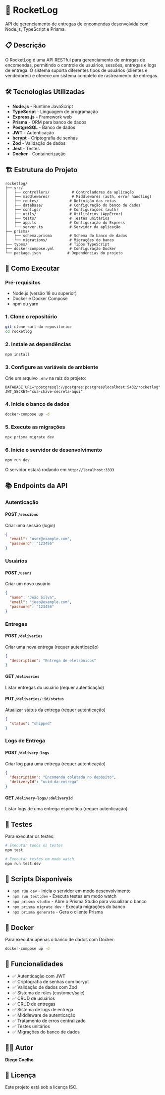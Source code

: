 # 🚀 RocketLog

API de gerenciamento de entregas de encomendas desenvolvida com Node.js, TypeScript e Prisma.

## 📋 Descrição

O RocketLog é uma API RESTful para gerenciamento de entregas de encomendas, permitindo o controle de usuários, sessões, entregas e logs de entrega. O sistema suporta diferentes tipos de usuários (clientes e vendedores) e oferece um sistema completo de rastreamento de entregas.

## 🛠️ Tecnologias Utilizadas

- **Node.js** - Runtime JavaScript
- **TypeScript** - Linguagem de programação
- **Express.js** - Framework web
- **Prisma** - ORM para banco de dados
- **PostgreSQL** - Banco de dados
- **JWT** - Autenticação
- **bcrypt** - Criptografia de senhas
- **Zod** - Validação de dados
- **Jest** - Testes
- **Docker** - Containerização

## 🏗️ Estrutura do Projeto

```
rocketlog/
├── src/
│   ├── controllers/          # Controladores da aplicação
│   ├── middlewares/          # Middlewares (auth, error handling)
│   ├── routes/              # Definição das rotas
│   ├── database/            # Configuração do banco de dados
│   ├── configs/             # Configurações (auth)
│   ├── utils/               # Utilitários (AppError)
│   ├── tests/               # Testes unitários
│   ├── app.ts               # Configuração do Express
│   └── server.ts            # Servidor da aplicação
├── prisma/
│   ├── schema.prisma        # Schema do banco de dados
│   └── migrations/          # Migrações do banco
├── types/                   # Tipos TypeScript
├── docker-compose.yml       # Configuração Docker
└── package.json            # Dependências do projeto
```

## 🚀 Como Executar

### Pré-requisitos

- Node.js (versão 18 ou superior)
- Docker e Docker Compose
- npm ou yarn

### 1. Clone o repositório

```bash
git clone <url-do-repositorio>
cd rocketlog
```

### 2. Instale as dependências

```bash
npm install
```

### 3. Configure as variáveis de ambiente

Crie um arquivo `.env` na raiz do projeto:

```env
DATABASE_URL="postgresql://postgres:postgres@localhost:5432/rocketlog"
JWT_SECRET="sua-chave-secreta-aqui"
```

### 4. Inicie o banco de dados

```bash
docker-compose up -d
```

### 5. Execute as migrações

```bash
npx prisma migrate dev
```

### 6. Inicie o servidor de desenvolvimento

```bash
npm run dev
```

O servidor estará rodando em `http://localhost:3333`

## 📚 Endpoints da API

### Autenticação

#### POST `/sessions`
Criar uma sessão (login)
```json
{
  "email": "user@example.com",
  "password": "123456"
}
```

### Usuários

#### POST `/users`
Criar um novo usuário
```json
{
  "name": "João Silva",
  "email": "joao@example.com",
  "password": "123456"
}
```

### Entregas

#### POST `/deliveries`
Criar uma nova entrega (requer autenticação)
```json
{
  "description": "Entrega de eletrônicos"
}
```

#### GET `/deliveries`
Listar entregas do usuário (requer autenticação)

#### PUT `/deliveries/:id/status`
Atualizar status da entrega (requer autenticação)
```json
{
  "status": "shipped"
}
```

### Logs de Entrega

#### POST `/delivery-logs`
Criar log para uma entrega (requer autenticação)
```json
{
  "description": "Encomenda coletada no depósito",
  "deliveryId": "uuid-da-entrega"
}
```

#### GET `/delivery-logs/:deliveryId`
Listar logs de uma entrega específica (requer autenticação)

## 🧪 Testes

Para executar os testes:

```bash
# Executar todos os testes
npm test

# Executar testes em modo watch
npm run test:dev
```

## 🔧 Scripts Disponíveis

- `npm run dev` - Inicia o servidor em modo desenvolvimento
- `npm run test:dev` - Executa testes em modo watch
- `npx prisma studio` - Abre o Prisma Studio para visualizar o banco
- `npx prisma migrate dev` - Executa migrações do banco
- `npx prisma generate` - Gera o cliente Prisma

## 🐳 Docker

Para executar apenas o banco de dados com Docker:

```bash
docker-compose up -d
```

## 📝 Funcionalidades

- ✅ Autenticação com JWT
- ✅ Criptografia de senhas com bcrypt
- ✅ Validação de dados com Zod
- ✅ Sistema de roles (customer/sale)
- ✅ CRUD de usuários
- ✅ CRUD de entregas
- ✅ Sistema de logs de entrega
- ✅ Middleware de autenticação
- ✅ Tratamento de erros centralizado
- ✅ Testes unitários
- ✅ Migrações do banco de dados

## 👨‍💻 Autor

**Diego Coelho**

## 📄 Licença

Este projeto está sob a licença ISC.

